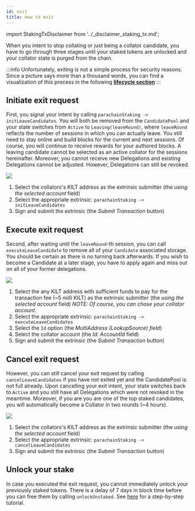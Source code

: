 ```yaml
---
id: exit
title: How to exit
---
```


import StakingTxDisclaimer from '../_disclaimer_staking_tx.md';

When you intent to stop collating or just being a collator candidate, you have to go through three stages until your staked tokens are unlocked and your collator state is purged from the chain.

:::info
Unfortunately, exiting is not a simple process for security reasons.
Since a picture says more than a thousand words, you can find a visualization of this process in the following [**lifecycle section**](./03_collator_lifecycle.md)
:::

## Initiate exit request

First, you signal your intent by calling `parachainStaking -> initLeaveCandidates`.
You will both be removed from the `CandidatePool` and your state switches from `Active` to `Leaving(leaveRound)`, where `leaveRound` reflects the number of sessions in which you can actually leave.
You still need to stay online and build blocks for the current and next sessions.
Of course, you will continue to receive rewards for your authored blocks.
A leaving candidate cannot be selected as an active collator for the sessions hereinafter.
Moreover, you cannot receive new Delegations and existing Delegations cannot be adjusted.
However, Delegations can still be revoked.

<StakingTxDisclaimer />

![](/img/chain/parachainStaking-initLeaveCandidates.png)

1. Select the collators's KILT address as the extrinsic submitter (the *using the selected account* field)
2. Select the appropriate extrinsic: `parachainStaking -> initLeaveCandidates`
3. Sign and submit the extrinsic (the *Submit Transaction* button)

## Execute exit request

Second, after waiting until the `leaveRound`-th session, you can call `executeLeaveCandidate` to remove all of your `Candidate` associated storage.
You should be certain as there is no turning back afterwards.
If you wish to become a Candidate at a later stage, you have to apply again and miss out on all of your former delegations.

![](/img/chain/parachainStaking-executeLeaveCandidates.png)

1. Select the any KILT address with sufficient funds to pay for the transaction fee (~5 milli KILT) as the extrinsic submitter (the *using the selected account* field)
_NOTE: Of course, you can chose your collator account._
2. Select the appropriate extrinsic: `parachainStaking -> executeLeaveCandidates`
3. Select the `Id` option (the *MultiAddress (LookupSource) field*)
4. Select the collator account (the *Id: AccountId* field)
5. Sign and submit the extrinsic (the *Submit Transaction* button)

## Cancel exit request
However, you can still cancel your exit request by calling `cancelLeaveCandidates` if you have not exited yet and the CandidatePool is not full already.
Upon cancelling your exit intent, your state switches back to `Active` and you still have all Delegations which were not revoked in the meantime.
Moreover, if you are you are one of the top staked candidates, you will automatically become a Collator in two rounds (~4 hours).

![](/img/chain/parachainStaking-cancelLeaveCandidates.png)

1. Select the collators's KILT address as the extrinsic submitter (the *using the selected account* field)
2. Select the appropriate extrinsic: `parachainStaking -> cancelLeaveCandidates`
3. Sign and submit the extrinsic (the *Submit Transaction* button)

## Unlock your stake

In case you executed the exit request, you cannot immediately unlock your previously staked tokens.
There is a delay of 7 days in block time before you can free them by calling `unlockUnstaked`.
See [here](../04_unlock_unstaked.md) for a step-by-step tutorial.
